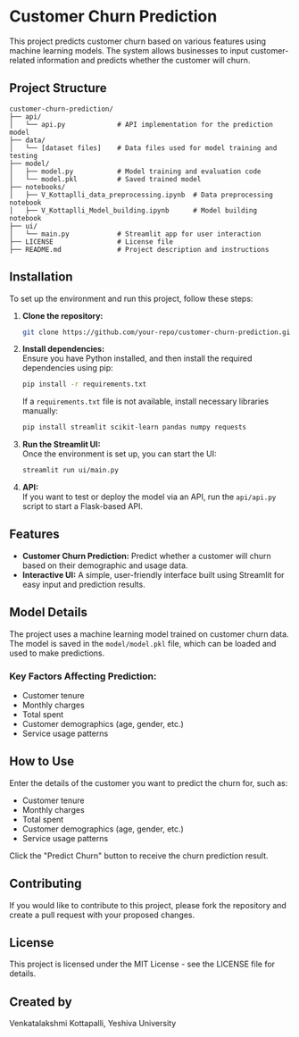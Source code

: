 
# Customer Churn Prediction

This project predicts customer churn based on various features using machine learning models. The system allows businesses to input customer-related information and predicts whether the customer will churn.

## Project Structure

```
customer-churn-prediction/
├── api/
│   └── api.py             # API implementation for the prediction model
├── data/
│   └── [dataset files]    # Data files used for model training and testing
├── model/
│   ├── model.py           # Model training and evaluation code
│   └── model.pkl          # Saved trained model
├── notebooks/
│   ├── V_Kottaplli_data_preprocessing.ipynb  # Data preprocessing notebook
│   ├── V_Kottaplli_Model_building.ipynb      # Model building notebook
├── ui/
│   └── main.py            # Streamlit app for user interaction
├── LICENSE                # License file
├── README.md              # Project description and instructions
```

## Installation

To set up the environment and run this project, follow these steps:

1. **Clone the repository:**
   ```bash
   git clone https://github.com/your-repo/customer-churn-prediction.git
   ```

2. **Install dependencies:**  
   Ensure you have Python installed, and then install the required dependencies using pip:
   ```bash
   pip install -r requirements.txt
   ```

   If a `requirements.txt` file is not available, install necessary libraries manually:
   ```bash
   pip install streamlit scikit-learn pandas numpy requests
   ```

3. **Run the Streamlit UI:**  
   Once the environment is set up, you can start the UI:
   ```bash
   streamlit run ui/main.py
   ```

4. **API:**  
   If you want to test or deploy the model via an API, run the `api/api.py` script to start a Flask-based API.

## Features

- **Customer Churn Prediction:** Predict whether a customer will churn based on their demographic and usage data.
- **Interactive UI:** A simple, user-friendly interface built using Streamlit for easy input and prediction results.

## Model Details

The project uses a machine learning model trained on customer churn data. The model is saved in the `model/model.pkl` file, which can be loaded and used to make predictions.

### Key Factors Affecting Prediction:
- Customer tenure
- Monthly charges
- Total spent
- Customer demographics (age, gender, etc.)
- Service usage patterns

## How to Use

Enter the details of the customer you want to predict the churn for, such as:
- Customer tenure
- Monthly charges
- Total spent
- Customer demographics (age, gender, etc.)
- Service usage patterns

Click the "Predict Churn" button to receive the churn prediction result.

## Contributing

If you would like to contribute to this project, please fork the repository and create a pull request with your proposed changes.

## License

This project is licensed under the MIT License - see the LICENSE file for details.

## Created by

Venkatalakshmi Kottapalli, Yeshiva University
